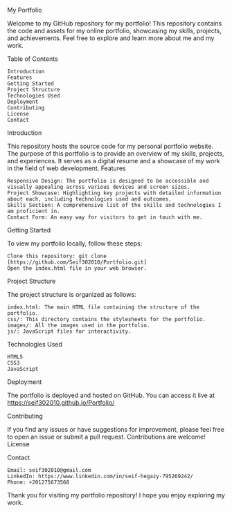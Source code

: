 My Portfolio

Welcome to my GitHub repository for my portfolio! This repository contains the code and assets for my online portfolio, showcasing my skills, projects, and achievements. Feel free to explore and learn more about me and my work.

Table of Contents

    Introduction
    Features
    Getting Started
    Project Structure
    Technologies Used
    Deployment
    Contributing
    License
    Contact

Introduction

This repository hosts the source code for my personal portfolio website. The purpose of this portfolio is to provide an overview of my skills, projects, and experiences. It serves as a digital resume and a showcase of my work in the field of web development.
Features

    Responsive Design: The portfolio is designed to be accessible and visually appealing across various devices and screen sizes.
    Project Showcase: Highlighting key projects with detailed information about each, including technologies used and outcomes.
    Skills Section: A comprehensive list of the skills and technologies I am proficient in.
    Contact Form: An easy way for visitors to get in touch with me.

Getting Started

To view my portfolio locally, follow these steps:

    Clone this repository: git clone [https://github.com/Seif302010/Portfolio.git]
    Open the index.html file in your web browser.

Project Structure

The project structure is organized as follows:

    index.html: The main HTML file containing the structure of the portfolio.
    css/: This directory contains the stylesheets for the portfolio.
    images/: All the images used in the portfolio.
    js/: JavaScript files for interactivity.

Technologies Used

    HTML5
    CSS3
    JavaScript

Deployment

The portfolio is deployed and hosted on GitHub. You can access it live at https://seif302010.github.io/Portfolio/

Contributing

If you find any issues or have suggestions for improvement, please feel free to open an issue or submit a pull request. Contributions are welcome!
License

Contact

    Email: seif302010@gmail.com
    LinkedIn: https://www.linkedin.com/in/seif-hegazy-795269242/
    Phone: +201275673568

Thank you for visiting my portfolio repository! I hope you enjoy exploring my work.
